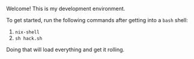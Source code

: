 Welcome! This is my development environment.

To get started, run the following commands after getting into a `bash` shell:
1) `nix-shell`
2) `sh hack.sh`

Doing that will load everything and get it rolling.